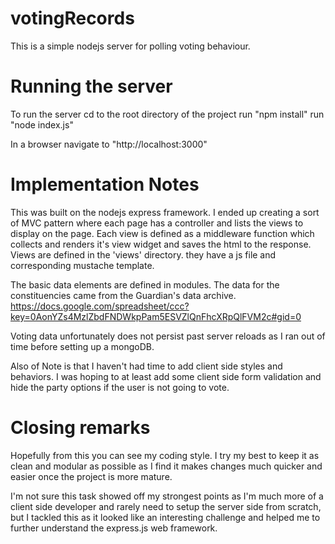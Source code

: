 votingRecords
=============

This is a simple nodejs server for polling voting behaviour.


Running the server
==================

To run the server 
cd to the root directory of the project
run "npm install"
run "node index.js"

In a browser navigate to "http://localhost:3000"


Implementation Notes
====================

This was built on the nodejs express framework.
I ended up creating a sort of MVC pattern where each page has a controller and lists the views to display on the page.
Each view is defined as a middleware function which collects and renders it's view widget and saves the html to the response.
Views are defined in the 'views' directory. they have a js file and corresponding mustache template.

The basic data elements are defined in modules.
The data for the constituencies came from the Guardian's data archive. https://docs.google.com/spreadsheet/ccc?key=0AonYZs4MzlZbdFNDWkpPam5ESVZlQnFhcXRpQlFVM2c#gid=0

Voting data unfortunately does not persist past server reloads as I ran out of time before setting up a mongoDB.

Also of Note is that I haven't had time to add client side styles and behaviors.
I was hoping to at least add some client side form validation and hide the party options if the user is not going to vote.


Closing remarks
===============
Hopefully from this you can see my coding style.
I try my best to keep it as clean and modular as possible as I find it makes changes much quicker and easier once the project is more mature.

I'm not sure this task showed off my strongest points as I'm much more of a client side developer and rarely need to setup the server side from scratch, but I tackled this as it looked like an interesting challenge and helped me to further understand the express.js web framework.




